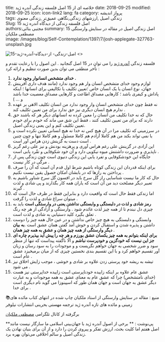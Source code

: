 title: خلاصه ای از 15 اصل فلسفه زندگی آندره ژید 
date: 2018-09-25
modified: 2018-09-25
icon: icon-link2
lang: fa
category: پرواز اندیشه    
tags: زندگی اصیل ,ارزشهای زندگی,نگاهی عمیق‌تر ,زندگی معنوی  
Slug: 15 اصل فلسفه زندگی از دیدگاه آندره ژید    
authors:مجتبی بنائی
summary: 15 اصل زندگی اصیل در مقاله در ستایش وارستگی مصطفی ملکیان  
image: /images/blog/Self-Contemplation/1397/7/josh-applegate-327763-unsplash.jpg

![15-اصل-زندگی- از-دیدگاه-آندره-ژید <>]({static}/images/blog/Self-Contemplation/1397/7/josh-applegate-327763-unsplash.jpg)

فلسفه زندگی [آندره ژید](https://fa.wikipedia.org/wiki/%D8%A2%D9%86%D8%AF%D8%B1%D9%87_%DA%98%DB%8C%D8%AF) را می توان در 15 اصل گنجانید . این اصول را با رعایت تقدم و تأخر منطقی می توان بدین صورت تنظیم و ارائه کرد :  
1.  **خدای متشخص انسانوار وجود ندارد .**  
2.  لوازم وجود خدای متشخص انسان وار هم وجود ندارد (مانند هدف داری آفرینش جهان، نوع انسان یا یک انسان خاص ؛تعیین تکلیف یا تکالیفی برای انسانها ؛ اینکه پاداش و کیفری باشد ؛ کارهایی مصداق اطاعت و کارهایی مصداق معصیت خدا باشد و ... )  
3.  نه فقط چون خدای متشخص انسان وار وجود ندارد من انسان تکلیف الاهی بر عهده ندارم هیچ انسان دیگری نیز حق ندارد برای من تعیین تکلیف کند .   
4.  حال که نه خدا تکلیف من انسان را معین کرده نه انسانهای دیگر هر که باشند حق دارند که برای من تعیین تکلیف کنند ، فقط این شق می ماند که خودم برای خودم تعیین تکلیف کنم و این یعنی زندگی اصیل.  
5.  در سرزمینی که تکلیف مرا در آن هیچ کس نه خدا نه هیچ انسانی تعیین نکرده است و یا نمی تواند بکند من هم کاملا آزادم هم کاملا مسئول و هم کاملا تنها و چون چنین است دست به گزینش زدن هراس آور است .  
6.  این آزادی در گزینش علی رغم هراس آوری و پرهزینه بودنش و نیز علی رغم گریز ناپذیری و ضرورت داشتنش میوه نیکویی دارد و آن خود شکوفایی و تفّرد یابی است .   
7.  جایگاه این خودشکوفایی و تفرد یابی این زندگی دنیوی است چون زندگی پس از مرگی در کار نیست .  
8.  برای اینکه قدردان این زندگی کوتاه باشیم شرط اول قدم آن است که آن را صرف پرداختن به رازها که در بابشان امکان حصول یقین نیست نکنیم .  
9.  حال که کار ما نیست شناسایی راز گل سرخ باید در افسون گل سرخ شناور باشیم به تعبیر دیگر مصلحت دید من آن است که یاران همه کار بگذارند و پی شادی و لذت گیرند .   
10.  اما زندکی فقط حال است که واقعیت دارد و بنابراین فقط در ظرف حال است که میتوان سراغ شادی و لذت را گرفت .   
11.  **رمز شادی و لذت در دلبستگی و وابستگی نداشتن یعنی در وارستگی است** باید به چیزی دل نبندم تا از همه چیز لذت عائدم شود . وارستگی و آزادگی از هر چه رنگ تعلق بگیرد کلید دستیابی به شادی و لذت است .   
12.  وابستگی و دلبستگی به هیچ چیز خاص نداشتن و در عین حال همه چیز را دوست داشتن و پذیره شدن و استقبال کردن و خوش آمد گفتن همان عشق است .**به بیان دیگر وارستگی از همه چیز همان و عشق به همه چیز همان** .  
13.  **برای اینکه بتوانم به همه چیز یکسان عشق بورزم و هر چه را پیش آید بپذیرم چاره ای جز این نیست که خودگزین و خودپرست نباشم** و الّا ناگفته پیداست که تنها از منظر سود و ضرر شخصی به جهان خواهم نگریست و و موجودات را به سود رسان و زیان آور تقسیم خواهم کرد و با این تقسیم بندی نخستین چیزی که از میان برمیخیزد عشق عام است .   
14.  تیشه به ریشه خود پرستی زدن علاوه بر شادی و خوشی ، موجب زایش اخلاق نیز می شود .  
15.  عشق عام علاوه بر اینکه زاییده خودناپرستی است زاییده خداپرستی نیز هست (خدای نامتشخص) چرا که عشق عام به معنای عشق به همه موجودات و به عبارت دیگر عشق به جهان است  و جهان همان طور که اسپینوزا می گوید نام دیگری است برای خدا .   


📚منبع : مقاله در ستایش وارستگی از استاد ملکیان چاپ شده در انتهای کتاب مائده های زمینی و مائده های تازه آندره ژید ترجمه مهستی بحرینی انتشارات نیلوفر  


برگرفته از کانال تلگرامی [مصطفی ملکیان](https://t.me/mostafamalekian/4975)  

**پی‌نوشت :  **
برخی از اصول آندره ژید با جهان‌بینی اسلامی ما سازگار نیست مانند اصل هفتم اما کلیت بحث، ارزش تفکر و پیروی کردن را دارد و از آن برای بنیان نهادن یک زندگی اصیل و سالم اخلاقی می‌توان بهره برد.

